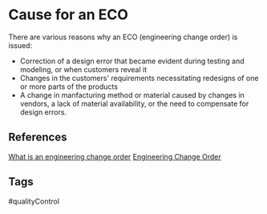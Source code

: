 # Cause for an ECO 

There are various reasons why an ECO (engineering change order) is issued:

* Correction of a design error that became evident during testing and modeling, or when customers reveal it
* Changes in the customers' requirements necessitating redesigns of one or more parts of the products
* A change in manfacturing method or material caused by changes in vendors, a lack of material availability, or the need to compensate for design errors.

## References
[What is an engineering change order](https://versae.com/engineering-change-order/)
[Engineering Change Order](../202110242324)

## Tags
#qualityControl
